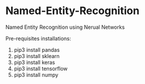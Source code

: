 # Named-Entity-Recognition
Named Entity Recognition using Nerual Networks

Pre-requisites installations:
1. pip3 install pandas
2. pip3 install sklearn
3. pip3 install keras
4. pip3 install tensorflow
5. pip3 install numpy
